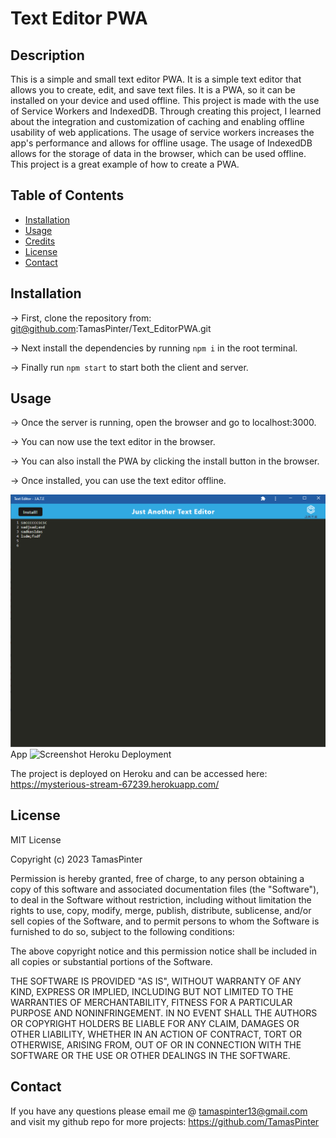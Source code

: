 # Text Editor PWA

## Description

This is a simple and small text editor PWA. It is a simple text editor that allows you to create, edit, and save text files. It is a PWA, so it can be installed on your device and used offline. This project is made with the use of Service Workers and IndexedDB. Through creating this project, I learned about the integration and customization of caching and enabling offline usability of web applications. The usage of service workers increases the app's performance and allows for offline usage. The usage of IndexedDB allows for the storage of data in the browser, which can be used offline. This project is a great example of how to create a PWA.

## Table of Contents 


- [Installation](#installation)
- [Usage](#usage)
- [Credits](#credits)
- [License](#license)
- [Contact](#contact)

## Installation

-> First, clone the repository from: git@github.com:TamasPinter/Text_EditorPWA.git

-> Next install the dependencies by running `npm i` in the root terminal.

-> Finally run `npm start` to start both the client and server.

## Usage

-> Once the server is running, open the browser and go to localhost:3000.

-> You can now use the text editor in the browser.

-> You can also install the PWA by clicking the install button in the browser.

-> Once installed, you can use the text editor offline.

![Screenshot](./assets/texteditor.png) App
![Screenshot](./assets/texteditor2.png) Heroku Deployment

The project is deployed on Heroku and can be accessed here: https://mysterious-stream-67239.herokuapp.com/


## License

MIT License

Copyright (c) 2023 TamasPinter

Permission is hereby granted, free of charge, to any person obtaining a copy
of this software and associated documentation files (the "Software"), to deal
in the Software without restriction, including without limitation the rights
to use, copy, modify, merge, publish, distribute, sublicense, and/or sell
copies of the Software, and to permit persons to whom the Software is
furnished to do so, subject to the following conditions:

The above copyright notice and this permission notice shall be included in all
copies or substantial portions of the Software.

THE SOFTWARE IS PROVIDED "AS IS", WITHOUT WARRANTY OF ANY KIND, EXPRESS OR
IMPLIED, INCLUDING BUT NOT LIMITED TO THE WARRANTIES OF MERCHANTABILITY,
FITNESS FOR A PARTICULAR PURPOSE AND NONINFRINGEMENT. IN NO EVENT SHALL THE
AUTHORS OR COPYRIGHT HOLDERS BE LIABLE FOR ANY CLAIM, DAMAGES OR OTHER
LIABILITY, WHETHER IN AN ACTION OF CONTRACT, TORT OR OTHERWISE, ARISING FROM,
OUT OF OR IN CONNECTION WITH THE SOFTWARE OR THE USE OR OTHER DEALINGS IN THE
SOFTWARE.

## Contact

If you have any questions please email me @ tamaspinter13@gmail.com and visit my github repo for more projects:
https://github.com/TamasPinter